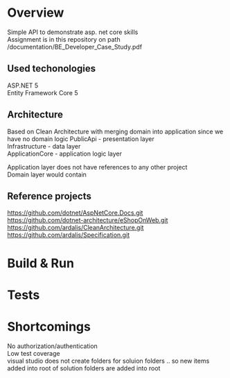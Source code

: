 # Overview
Simple API to demonstrate asp. net core skills  
Assignment is in this repository on path /documentation/BE_Developer_Case_Study.pdf  

## Used techonologies
ASP.NET 5  
Entity Framework Core 5

## Architecture
Based on Clean Architecture with merging domain into application since we have no domain logic
PublicApi - presentation layer  
Infrastructure - data layer  
ApplicationCore - application logic layer  

Application layer does not have references to any other project  
Domain layer would contain

## Reference projects
https://github.com/dotnet/AspNetCore.Docs.git  
https://github.com/dotnet-architecture/eShopOnWeb.git  
https://github.com/ardalis/CleanArchitecture.git  
https://github.com/ardalis/Specification.git  



# Build & Run



# Tests



# Shortcomings
No authorization/authentication  
Low test coverage  
visual studio does not create folders for soluion folders .. so new items added into root of solution folders are added into root